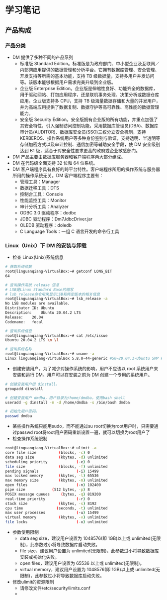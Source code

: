 # 学习笔记

## 产品构成

### 产品分类

* DM 提供了多种不同的产品系列
  * 标准版 Standard Edition。标准版是为政府部门、中小型企业及互联网／内部网应用提供的数据管理和分析平台。它拥有数据库管理、安全管理、开发支持等所需的基本功能，支持 TB 级数据量，支持多用户并发访问等。该版本能够根据用户需求完美升级到企业版。
  * 企业版 Enterprise Edition。企业版是伸缩性良好、功能齐全的数据库，用于驱动网站、打包应用程序，还是联机事务处理、决策分析或数据仓库应用。企业版支持多 CPU，支持 TB 级海量数据存储和大量的并发用户，并为高端应用提供了数据复制、数据守护等高可靠性、高性能的数据管理能力。
  * 安全版 Security Edition。安全版拥有企业版的所有功能，并重点加强了其安全特性，引入强制访问控制功能，采用数据库管理员(DBA)、数据库审计员(AUDITOR)、数据库安全员(SSO)三权分立安全机制，支持 KERBEROS、操作系统用户等多种身份鉴别与验证，支持透明、半透明等存储加密方式以及审计控制、通信加密等辅助安全手段，使 DM 安全级别达到 B1 级，适合于对安全性要求更高的政府或企业敏感部门。
* DM 产品主要由数据库服务器和客户端程序两大部分组成。
* DM 在代码级全面支持 32 位和 64 位系统。
* DM 客户端程序具有良好的跨平台特性。客户端程序所用的操作系统与服务器所用的操作系统无关。DM 客户端程序主要有：
  * 管理工具：Manager
  * 数据迁移工具：DTS
  * 控制台工具：Console
  * 性能监控工具：Monitor
  * 审计分析工具：Analyzer
  * ODBC 3.0 驱动程序：dodbc
  * JDBC 驱动程序：Dm7JdbcDriver.jar
  * OLEDB 驱动程序：doledb
  * C Language Tools：一组 C 语言开发的命令行工具

### Linux（Unix）下 DM 的安装与卸载

* 检查 Linux(Unix)系统信息

```bash
# 获取系统位数
root@linguanqiang-VirtualBox:~# getconf LONG_BIT
64

# 查询操作系统 release 信息
# LSB是Linux Standard Base的缩写
# lsb_release命令用来显示LSB和特定版本的相关信息
root@linguanqiang-VirtualBox:~# lsb_release -a
No LSB modules are available.
Distributor ID:	Ubuntu
Description:	Ubuntu 20.04.2 LTS
Release:	20.04
Codename:	focal

# 查询系统信息
root@linguanqiang-VirtualBox:~# cat /etc/issue
Ubuntu 20.04.2 LTS \n \l

# 查询系统名称
root@linguanqiang-VirtualBox:~# uname -a
Linux linguanqiang-VirtualBox 5.8.0-44-generic #50~20.04.1-Ubuntu SMP Wed Feb 10 21:07:30 UTC 2021 x86_64 x86_64 x86_64 GNU/Linux
```

* 创建安装用户。为了减少对操作系统的影响，用户不应该以 root 系统用户来安装和运行 DM。用户可以在安装之前为 DM 创建一个专用的系统用户。

```bash
# 创建安装用户组 dinstall。
groupadd dinstall

# 创建安装用户 dmdba，用户目录为/home/dmdba，使用bash shell
useradd -g dinstall -m -d /home/dmdba -s /bin/bash dmdba

# 初始化用户密码。
passwd dmdba
```

* 某些操作系统只能用sudo，而不能通过su root切换为root用户时，只需要通过passwd root将root用户密码重新设置一遍，就可以切换为root用户了
* 检查操作系统限制

```bash
root@linguanqiang-VirtualBox:~# ulimit -a
core file size          (blocks, -c) 0
data seg size           (kbytes, -d) unlimited
scheduling priority             (-e) 0
file size               (blocks, -f) unlimited
pending signals                 (-i) 15499
max locked memory       (kbytes, -l) 65536
max memory size         (kbytes, -m) unlimited
open files                      (-n) 102400
pipe size            (512 bytes, -p) 8
POSIX message queues     (bytes, -q) 819200
real-time priority              (-r) 0
stack size              (kbytes, -s) 8192
cpu time               (seconds, -t) unlimited
max user processes              (-u) 15499
virtual memory          (kbytes, -v) unlimited
file locks                      (-x) unlimited
```

* 参数使用限制
  * data seg size，建议用户设置为 1048576(即 1GB)以上或 unlimited(无限制)，此参数过小将导致数据库启动失败。
  * file size，建议用户设置为 unlimited(无限制)，此参数过小将导致数据库安装或初始化失败。
  * open files，建议用户设置为 65536 以上或 unlimited(无限制)。
  * virtual memory，建议用户设置为 1048576(即 1GB)以上或 unlimited(无限制)，此参数过小将导致数据库启动失败。
* 修改ulimit的资源限制
  * 请修改文件/etc/security/limits.conf
  * 
